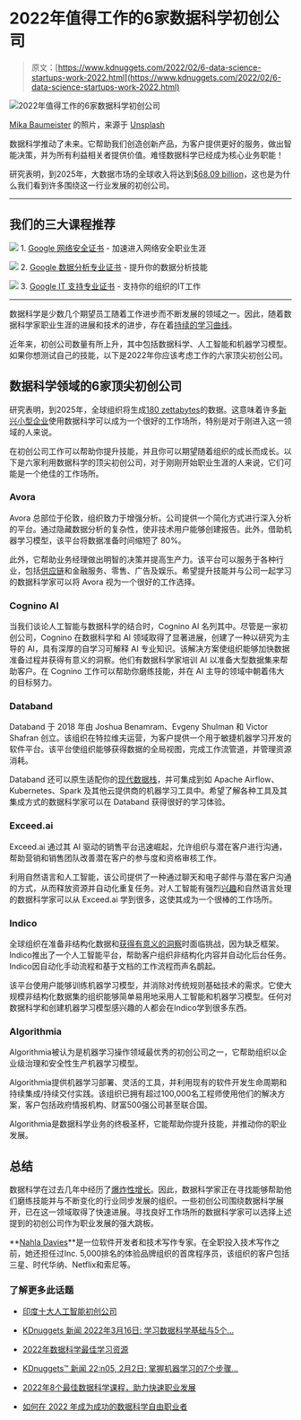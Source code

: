 # 2022年值得工作的6家数据科学初创公司

> 原文：[https://www.kdnuggets.com/2022/02/6-data-science-startups-work-2022.html](https://www.kdnuggets.com/2022/02/6-data-science-startups-work-2022.html)

![2022年值得工作的6家数据科学初创公司](../Images/b0144c8812733b3f107ca1c92eeb1275.png)

[Mika Baumeister](https://unsplash.com/@mbaumi?utm_source=unsplash&utm_medium=referral&utm_content=creditCopyText) 的照片，来源于 [Unsplash](https://unsplash.com/?utm_source=unsplash&utm_medium=referral&utm_content=creditCopyText)

数据科学推动了未来。它帮助我们创造创新产品，为客户提供更好的服务，做出智能决策，并为所有利益相关者提供价值。难怪数据科学已经成为核心业务职能！

研究表明，到2025年，大数据市场的全球收入将达到[$68.09 billion](https://www.statista.com/topics/1464/big-data/#dossierKeyfigures)，这也是为什么我们看到许多围绕这一行业发展的初创公司。

* * *

## 我们的三大课程推荐

![](../Images/0244c01ba9267c002ef39d4907e0b8fb.png) 1\. [Google 网络安全证书](https://www.kdnuggets.com/google-cybersecurity) - 加速进入网络安全职业生涯

![](../Images/e225c49c3c91745821c8c0368bf04711.png) 2\. [Google 数据分析专业证书](https://www.kdnuggets.com/google-data-analytics) - 提升你的数据分析技能

![](../Images/0244c01ba9267c002ef39d4907e0b8fb.png) 3\. [Google IT 支持专业证书](https://www.kdnuggets.com/google-itsupport) - 支持你的组织的IT工作

* * *

数据科学是少数几个期望员工随着工作进步而不断发展的领域之一。因此，随着数据科学家职业生涯的进展和技术的进步，存在着[持续的学习曲线](/2020/11/essential-data-science-skills-no-one-talks-about.html)。

近年来，初创公司数量有所上升，其中包括数据科学、人工智能和机器学习模型。如果你想测试自己的技能，以下是2022年你应该考虑工作的六家顶尖初创公司。

## 数据科学领域的6家顶尖初创公司

研究表明，到2025年，全球组织将生成[180 zettabytes](https://www.crn.com/slide-shows/applications-os/tech-10-turning-big-data-into-a-big-win)的数据。这意味着许多[新兴小型企业](https://www.waveapps.com/blog/payments/small-business-guide-getting-paid-faster-2022)使用数据科学可以成为一个很好的工作场所，特别是对于刚进入这一领域的人来说。

在初创公司工作可以帮助你提升技能，并且你可以期望随着组织的成长而成长。以下是六家利用数据科学的顶尖初创公司，对于刚刚开始职业生涯的人来说，它们可能是一个绝佳的工作场所。

### Avora

Avora 总部位于伦敦，组织致力于增强分析。公司提供一个简化方式进行深入分析的平台。通过隐藏数据分析的复杂性，使非技术用户能够创建报告。此外，借助机器学习模型，该平台将数据准备时间缩短了 80%。

此外，它帮助业务经理做出明智的决策并提高生产力。该平台可以服务于各种行业，包括[供应链](/2022/01/6-data-science-technologies-need-build-supply-chain-pipeline.html)和金融服务、零售、广告及娱乐。希望提升技能并与公司一起学习的数据科学家可以将 Avora 视为一个很好的工作选择。

### Cognino AI

当我们谈论人工智能与数据科学的结合时，Cognino AI 名列其中。尽管是一家初创公司，Cognino 在数据科学和 AI 领域取得了显著进展，创建了一种以研究为主导的 AI，具有深厚的自学习可解释 AI 专业知识。该解决方案使组织能够加快数据准备过程并获得有意义的洞察。他们有数据科学家培训 AI 以准备大型数据集来帮助客户。在 Cognino 工作可以帮助你磨练技能，并在 AI 主导的领域中朝着伟大的目标努力。

### Databand

Databand 于 2018 年由 Joshua Benamram、Evgeny Shulman 和 Victor Shafran 创立。该组织在特拉维夫运营，为客户提供一个用于敏捷机器学习开发的软件平台。该平台使组织能够获得数据的全局视图，完成工作流管道，并管理资源消耗。

Databand 还可以原生适配你的[现代数据栈](/2021/09/path-full-stack-data-science.html)，并可集成到如 Apache Airflow、Kubernetes、Spark 及其他云提供商的机器学习工具中。希望了解各种工具及其集成方式的数据科学家可以在 Databand 获得很好的学习体验。

### Exceed.ai

Exceed.ai 通过其 AI 驱动的销售平台迅速崛起，允许组织与潜在客户进行沟通，帮助营销和销售团队改善潜在客户的参与度和资格审核工作。

利用自然语言和人工智能，该公司提供了一种通过聊天和电子邮件与潜在客户沟通的方式，从而释放资源并自动化重复任务。对人工智能有强烈[兴趣](/2021/12/5-characteristics-successful-data-scientist.html)和自然语言处理的数据科学家可以从 Exceed.ai 学到很多，这使其成为一个很棒的工作场所。

### Indico

全球组织在准备非结构化数据和[获得有意义的洞察](https://blog.atempo.com/en/blog/6-challenges-to-managing-unstructured-data)时面临挑战，因为缺乏框架。Indico推出了一个人工智能平台，帮助客户组织非结构化内容并自动化后台任务。Indico因自动化手动流程和基于文档的工作流程而声名鹊起。

该平台使用户能够训练机器学习模型，并消除对传统规则基础技术的需求。它使大规模非结构化数据集的组织能够简单易用地采用人工智能和机器学习模型。任何对数据科学和创建机器学习模型感兴趣的人都会在Indico学到很多东西。

### Algorithmia

Algorithmia被认为是机器学习操作领域最优秀的初创公司之一，它帮助组织以企业级治理和安全性生产机器学习模型。

Algorithmia提供机器学习部署、灵活的工具，并利用现有的软件开发生命周期和持续集成/持续交付实践。该组织已拥有超过100,000名工程师使用他们的解决方案，客户包括政府情报机构、财富500强公司甚至联合国。

Algorithmia是数据科学业务的终极圣杯，它能帮助你提升技能，并推动你的职业发展。

## 总结

数据科学在过去几年中经历了[爆炸性增长](https://www.forbes.com/sites/bernhardschroeder/2021/06/11/the-data-analytics-profession-and-employment-is-exploding-three-trends-that-matter/)。因此，数据科学家正在寻找能够帮助他们磨练技能并与不断变化的行业同步发展的组织。一些初创公司围绕数据科学展开，已在这一领域取得了快速进展。寻找良好工作场所的数据科学家可以选择上述提到的初创公司作为职业发展的强大跳板。

**[Nahla Davies](http://nahlawrites.com/)**是一位软件开发者和技术写作专家。在全职投入技术写作之前，她还担任过Inc. 5,000排名的体验品牌组织的首席程序员，该组织的客户包括三星、时代华纳、Netflix和索尼等。

### 了解更多此话题

+   [印度十大人工智能初创公司](https://www.kdnuggets.com/top-10-ai-startups-to-work-for-in-india)

+   [KDnuggets 新闻 2022年3月16日: 学习数据科学基础与5个…](https://www.kdnuggets.com/2022/n11.html)

+   [2022年数据科学最佳学习资源](https://www.kdnuggets.com/2022/01/best-learning-resources-data-science-2022.html)

+   [KDnuggets™ 新闻 22:n05, 2月2日: 掌握机器学习的7个步骤…](https://www.kdnuggets.com/2022/n05.html)

+   [2022年8个最佳数据科学课程，助力快速职业发展](https://www.kdnuggets.com/2022/02/scaler-8-best-data-science-courses-enroll-2022-steep-career-advancement.html)

+   [如何在 2022 年成为成功的数据科学自由职业者](https://www.kdnuggets.com/2022/02/become-successful-data-science-freelancer-2022.html)
